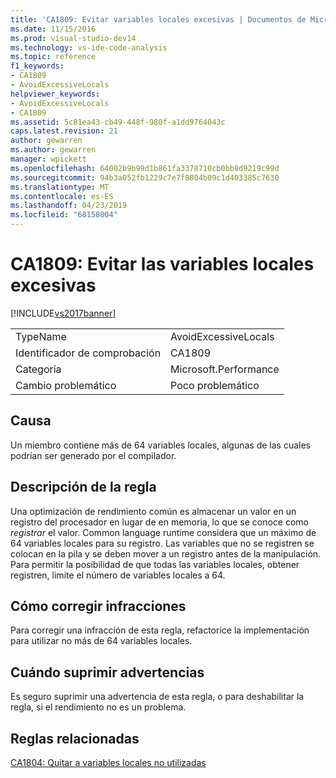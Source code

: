 ```yaml
---
title: 'CA1809: Evitar variables locales excesivas | Documentos de Microsoft'
ms.date: 11/15/2016
ms.prod: visual-studio-dev14
ms.technology: vs-ide-code-analysis
ms.topic: reference
f1_keywords:
- CA1809
- AvoidExcessiveLocals
helpviewer_keywords:
- AvoidExcessiveLocals
- CA1809
ms.assetid: 5c81ea43-cb49-448f-980f-a1dd9764043c
caps.latest.revision: 21
author: gewarren
ms.author: gewarren
manager: wpickett
ms.openlocfilehash: 64002b9b99d1b861fa3378710cb0bb8d9219c99d
ms.sourcegitcommit: 94b3a052fb1229c7e7f8804b09c1d403385c7630
ms.translationtype: MT
ms.contentlocale: es-ES
ms.lasthandoff: 04/23/2019
ms.locfileid: "68158004"
---
```

# <a name="ca1809-avoid-excessive-locals"></a>CA1809: Evitar las variables locales excesivas
[!INCLUDE[vs2017banner](../includes/vs2017banner.md)]

|||
|-|-|
|TypeName|AvoidExcessiveLocals|
|Identificador de comprobación|CA1809|
|Categoría|Microsoft.Performance|
|Cambio problemático|Poco problemático|

## <a name="cause"></a>Causa
 Un miembro contiene más de 64 variables locales, algunas de las cuales podrían ser generado por el compilador.

## <a name="rule-description"></a>Descripción de la regla
 Una optimización de rendimiento común es almacenar un valor en un registro del procesador en lugar de en memoria, lo que se conoce como *registrar* el valor. Common language runtime considera que un máximo de 64 variables locales para su registro. Las variables que no se registren se colocan en la pila y se deben mover a un registro antes de la manipulación. Para permitir la posibilidad de que todas las variables locales, obtener registren, limite el número de variables locales a 64.

## <a name="how-to-fix-violations"></a>Cómo corregir infracciones
 Para corregir una infracción de esta regla, refactorice la implementación para utilizar no más de 64 variables locales.

## <a name="when-to-suppress-warnings"></a>Cuándo suprimir advertencias
 Es seguro suprimir una advertencia de esta regla, o para deshabilitar la regla, si el rendimiento no es un problema.

## <a name="related-rules"></a>Reglas relacionadas
 [CA1804: Quitar a variables locales no utilizadas](../code-quality/ca1804-remove-unused-locals.md)
